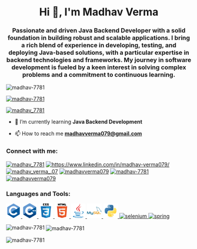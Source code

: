 <h1 align="center">Hi 👋, I'm Madhav Verma</h1>
<h3 align="center">Passionate and driven Java Backend Developer with a solid foundation in building robust and scalable applications. I bring a rich blend of experience in developing, testing, and deploying Java-based solutions, with a particular expertise in backend technologies and frameworks. My journey in software development is fueled by a keen interest in solving complex problems and a commitment to continuous learning.</h3>

<p align="left"> <img src="https://komarev.com/ghpvc/?username=madhav-7781&label=Profile%20views&color=0e75b6&style=flat" alt="madhav-7781" /> </p>

<p align="left"> <a href="https://github.com/ryo-ma/github-profile-trophy"><img src="https://github-profile-trophy.vercel.app/?username=madhav-7781" alt="madhav-7781" /></a> </p>

<p align="left"> <a href="https://twitter.com/madhav_7781" target="blank"><img src="https://img.shields.io/twitter/follow/madhav_7781?logo=twitter&style=for-the-badge" alt="madhav_7781" /></a> </p>

- 🌱 I’m currently learning **Java Backend Development**

- 📫 How to reach me **madhavverma079@gmail.com**

<h3 align="left">Connect with me:</h3>
<p align="left">
<a href="https://twitter.com/madhav_7781" target="blank"><img align="center" src="https://raw.githubusercontent.com/rahuldkjain/github-profile-readme-generator/master/src/images/icons/Social/twitter.svg" alt="madhav_7781" height="30" width="40" /></a>
<a href="https://linkedin.com/in/https://www.linkedin.com/in/madhav-verma079/" target="blank"><img align="center" src="https://raw.githubusercontent.com/rahuldkjain/github-profile-readme-generator/master/src/images/icons/Social/linked-in-alt.svg" alt="https://www.linkedin.com/in/madhav-verma079/" height="30" width="40" /></a>
<a href="https://instagram.com/madhav_verma_.07" target="blank"><img align="center" src="https://raw.githubusercontent.com/rahuldkjain/github-profile-readme-generator/master/src/images/icons/Social/instagram.svg" alt="madhav_verma_.07" height="30" width="40" /></a>
<a href="https://www.hackerrank.com/madhavverma079" target="blank"><img align="center" src="https://raw.githubusercontent.com/rahuldkjain/github-profile-readme-generator/master/src/images/icons/Social/hackerrank.svg" alt="madhavverma079" height="30" width="40" /></a>
<a href="https://www.leetcode.com/madhav-7781" target="blank"><img align="center" src="https://raw.githubusercontent.com/rahuldkjain/github-profile-readme-generator/master/src/images/icons/Social/leet-code.svg" alt="madhav-7781" height="30" width="40" /></a>
<a href="https://auth.geeksforgeeks.org/user/madhavverma079" target="blank"><img align="center" src="https://raw.githubusercontent.com/rahuldkjain/github-profile-readme-generator/master/src/images/icons/Social/geeks-for-geeks.svg" alt="madhavverma079" height="30" width="40" /></a>
</p>

<h3 align="left">Languages and Tools:</h3>
<p align="left"> <a href="https://www.cprogramming.com/" target="_blank" rel="noreferrer"> <img src="https://raw.githubusercontent.com/devicons/devicon/master/icons/c/c-original.svg" alt="c" width="40" height="40"/> </a> <a href="https://www.w3schools.com/cpp/" target="_blank" rel="noreferrer"> <img src="https://raw.githubusercontent.com/devicons/devicon/master/icons/cplusplus/cplusplus-original.svg" alt="cplusplus" width="40" height="40"/> </a> <a href="https://www.w3schools.com/css/" target="_blank" rel="noreferrer"> <img src="https://raw.githubusercontent.com/devicons/devicon/master/icons/css3/css3-original-wordmark.svg" alt="css3" width="40" height="40"/> </a> <a href="https://www.w3.org/html/" target="_blank" rel="noreferrer"> <img src="https://raw.githubusercontent.com/devicons/devicon/master/icons/html5/html5-original-wordmark.svg" alt="html5" width="40" height="40"/> </a> <a href="https://www.java.com" target="_blank" rel="noreferrer"> <img src="https://raw.githubusercontent.com/devicons/devicon/master/icons/java/java-original.svg" alt="java" width="40" height="40"/> </a> <a href="https://www.mysql.com/" target="_blank" rel="noreferrer"> <img src="https://raw.githubusercontent.com/devicons/devicon/master/icons/mysql/mysql-original-wordmark.svg" alt="mysql" width="40" height="40"/> </a> <a href="https://www.python.org" target="_blank" rel="noreferrer"> <img src="https://raw.githubusercontent.com/devicons/devicon/master/icons/python/python-original.svg" alt="python" width="40" height="40"/> </a> <a href="https://www.selenium.dev" target="_blank" rel="noreferrer"> <img src="https://raw.githubusercontent.com/detain/svg-logos/780f25886640cef088af994181646db2f6b1a3f8/svg/selenium-logo.svg" alt="selenium" width="40" height="40"/> </a> <a href="https://spring.io/" target="_blank" rel="noreferrer"> <img src="https://www.vectorlogo.zone/logos/springio/springio-icon.svg" alt="spring" width="40" height="40"/> </a> </p>

<p><img align="left" src="https://github-readme-stats.vercel.app/api/top-langs?username=madhav-7781&show_icons=true&locale=en&layout=compact" alt="madhav-7781" /></p>

<p>&nbsp;<img align="center" src="https://github-readme-stats.vercel.app/api?username=madhav-7781&show_icons=true&locale=en" alt="madhav-7781" /></p>

<p><img align="center" src="https://github-readme-streak-stats.herokuapp.com/?user=madhav-7781&" alt="madhav-7781" /></p>
